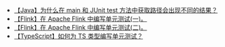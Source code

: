 - [【Java】为什么在 main 和 JUnit test 方法中获取路径会出现不同的结果？](./docs/dayly/whyTheResultDiffWhenPathInMainAndTest.md)
- [【Flink】在 Apache Flink 中编写单元测试(一)。](./docs/flink/ut1.md)
- [【Flink】在 Apache Flink 中编写单元测试(二)。](./docs/flink/ut2.md)
- [【TypeScript】如何为 TS 类型编写单元测试？](https://github.com/ascoders/weekly/blob/master/%E5%89%8D%E6%B2%BF%E6%8A%80%E6%9C%AF/260.%E7%B2%BE%E8%AF%BB%E3%80%8A%E5%A6%82%E4%BD%95%E4%B8%BA%20TS%20%E7%B1%BB%E5%9E%8B%E5%86%99%E5%8D%95%E6%B5%8B%E3%80%8B.md)

